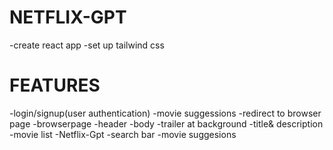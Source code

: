 # NETFLIX-GPT
-create react app
-set up tailwind css

# FEATURES
-login/signup(user authentication)
  -movie suggessions
  -redirect to browser page
-browserpage
  -header
  -body
   -trailer at background
   -title& description
   -movie list
-Netflix-Gpt
   -search bar
   -movie suggesions